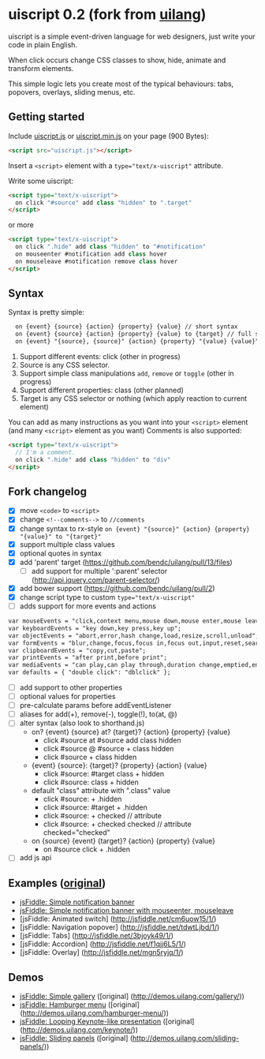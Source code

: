 # uiscript 0.2 (fork from [uilang](https://github.com/bendc/uilang))

uiscript is a simple event-driven language for web designers, just write your code in plain English.

When click occurs change CSS classes to show, hide, animate and transform elements.

This simple logic lets you create most of the typical behaviours: tabs, popovers, overlays, sliding menus, etc.

## Getting started

Include [uiscript.js](https://rawgit.com/qweek/uiscript/master/uiscript.js) or [uiscript.min.js](https://rawgit.com/qweek/uiscript/master/uiscript.min.js) on your page (900 Bytes):

```html
<script src="uiscript.js"></script>
```

Insert a `<script>` element with a `type="text/x-uiscript"` attribute.

Write some uiscript:

```html
<script type="text/x-uiscript">
  on click "#source" add class "hidden" to ".target"
</script>
```
or more

```html
<script type="text/x-uiscript">
  on click ".hide" add class "hidden" to "#notification"
  on mouseenter #notification add class hover
  on mouseleave #notification remove class hover
</script>
```

## Syntax

Syntax is pretty simple:

```html
  on {event} {source} {action} {property} {value} // short syntax
  on {event} {source} {action} {property} {value} to {target} // full syntax
  on {event} "{source}, {source}" {action} {property} "{value} {value}" to "{target}, {target}" // multi-value syntax
```
1. Support different events: click (other in progress)
2. Source is any CSS selector.
3. Support simple class manipulations `add`, `remove` or `toggle` (other in progress)
4. Support different properties: class (other planned)
5. Target is any CSS selector or nothing (which apply reaction to current element)

You can add as many instructions as you want into your `<script>` element (and many `<script>` element as you want)
Comments is also supported:
```html
<script type="text/x-uiscript">
  // I'm a comment.
  on click ".hide" add class "hidden" to "div"
</script>
```

## Fork changelog

- [x] move `<code>` to `<script>`
- [x] change `<!--comments-->` to `//comments`
- [x] change syntax to rx-style `on {event} "{source}" {action} {property} "{value}" to "{target}"`
- [x] support multiple class values
- [x] optional quotes in syntax
- [x] add 'parent' target (https://github.com/bendc/uilang/pull/13/files)
  - [ ] add support for multiple ':parent' selector (http://api.jquery.com/parent-selector/)
- [x] add bower support (https://github.com/bendc/uilang/pull/2)
- [x] change script type to custom `type="text/x-uiscript"`
- [ ] adds support for more events and actions
```html
var mouseEvents = "click,context menu,mouse down,mouse enter,mouse leave,mouse move,mouse over,mouse out,mouse up";
var keyboardEvents = "key down,key press,key up";
var objectEvents = "abort,error,hash change,load,resize,scroll,unload";
var formEvents = "blur,change,focus,focus in,focus out,input,reset,search,select,submit";
var clipboardEvents = "copy,cut,paste";
var printEvents = "after print,before print";
var mediaEvents = "can play,can play through,duration change,emptied,ended,loaded data,loaded metadata,load start,pause,play,playing,progress,rate change,seeked,seeking,stalled,suspend,time update,volume change,waiting";
var defaults = { "double click": "dblclick" };
```
- [ ] add support to other properties
- [ ] optional values for properties
- [ ] pre-calculate params before addEventListener
- [ ] aliases for add(+), remove(-), toggle(!), to(at, @)
- [ ] alter syntax (also look to shorthand.js)
  - on? {event} {source} at? {target}? {action} {property} {value}
    - click #source at #source add class hidden
    - click #source @ #source + class hidden
    - click #source + class hidden
  - {event} {source}: {target}? {property} {action} {value}
    - click #source: #target class + hidden
    - click #source: class + hidden
  - default "class" attribute with ".class" value
    - click #source: + .hidden
    - click #source: #target + .hidden
    - click #source: + checked // attribute
    - click #source: + checked checked // attribute checked="checked"
  - on {source} {event} {target}? {action} {property} {value}
    - on #source click + .hidden
- [ ] add js api

## Examples ([original](http://uilang.com/))

* [jsFiddle: Simple notification banner](http://jsfiddle.net/L9kaoo62/1/)
* [jsFiddle: Simple notification banner with mouseenter, mouseleave](http://jsfiddle.net/Lw7kxLbb/1/)
* [jsFiddle: Animated switch] (http://jsfiddle.net/cm6uow15/1/)
* [jsFiddle: Navigation popover] (http://jsfiddle.net/tdwtLjbd/1/)
* [jsFiddle: Tabs] (http://jsfiddle.net/3bjoyk49/1/)
* [jsFiddle: Accordion] (http://jsfiddle.net/f1qjj6L5/1/)
* [jsFiddle: Overlay] (http://jsfiddle.net/mgn5ryjq/1/)

## Demos

* [jsFiddle: Simple gallery](http://jsfiddle.net/8n9hwrbj/1/) ([original] (http://demos.uilang.com/gallery/))
* [jsFiddle: Hamburger menu](http://jsfiddle.net/8xnp67g7/1/) ([original] (http://demos.uilang.com/hamburger-menu/))
* [jsFiddle: Looping Keynote-like presentation](http://jsfiddle.net/jf2Lxpat/1/) ([original] (http://demos.uilang.com/keynote/))
* [jsFiddle: Sliding panels](http://jsfiddle.net/exrjL8pt/1/) ([original] (http://demos.uilang.com/sliding-panels/))
